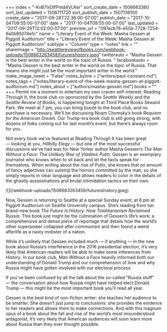 +++
index = "-KvB7lxDIfPntd4VLKer"
sort_create_date = 1506663360
sort_last_updated = 1506711720
sort_publish_date = 1507136100
create_date = "2017-09-28T22:36:00-07:00"
publish_date = "2017-10-04T09:55:00-07:00"
date = "2017-10-04T09:55:00-07:00"
last_updated = "2017-09-29T12:02:00-07:00"
preview_url = "097ecb76-e50a-7728-7254-9a0b85074e1c"
name = "Literary Event of the Week: Masha Gessen at Piggott Auditorium"
title = "Literary Event of the Week: Masha Gessen at Piggott Auditorium"
subtype = "Column"
type = "notes"
link = ""
shareimage = "http://seattlereviewofbooks.com/webhook-uploads/1506663263458/futureishistory.jpeg"
twitterauto = "Masha Gessen is the best writer in the world on the topic of Russia. "
facebookauto = "Masha Gessen is the best writer in the world on the topic of Russia. That means she might just be the most important writer in the world."
make_image_tweet = "False"
notes_byline = ["writers/paul-constant.md"]
notes_tags = ["notes/literary-event-of-the-week-masha-gessen-at-piggott-auditorium.md"]
notes_about = ["authors/masha-gessen.md"]
books = ""
+++
Permit me a moment to entertain my own craven self-interest: Reading Through It, the book club co-sponsored by the *Seattle Weekly* and the *Seattle Review of Books*, is happening tonight at Third Place Books Seward Park. We meet at 7 pm, you can bring booze to the book club, and no purchase is necessary. We’ll be discussing Noam Chomsky’s book *Requiem for the American Dream*. Our Trump-era book club is still going strong, with dozens of folks coming out for last month’s event, but there’s always room for you.

Not every book we’ve featured at Reading Through It has been great — looking at you, *Hillbilly Elegy* — but one of the most successful discussions we’ve had was for New Yorker author Masha Gessen’s *The Man Without a Face: The Unlikely Rise of Vladimir Putin*. Gessen is an exemplary journalist who knows when to sit back and let the facts speak for themselves. When writing about the rise of Putin, she knows that no amount of fancy adjectives can outstrip the horrors committed by the man, so she simply reports in clear language and allows readers to color in the details of the ghastly assassinations and brutal intimidation tactics on their own.

<p class="image-left">![](/webhook-uploads/1506663263458/futureishistory.jpeg)</p>

Now, Gessen is returning to Seattle at a special Sunday event, at 6 pm at Piggott Auditorium on Seattle University campus. She’s reading from her brand-new book *The Future Is History: How Totalitarianism Reclaimed Russia*. This book just might be the culmination of Gessen’s life’s work: a comprehensive and dense piece of reportage that details how the world’s other superpower collapsed after communism and then found a weird afterlife as a nasty mobster of a nation.

While it’s unlikely that Gessen included much — if anything — in the new book about Russia’s interference in the 2016 presidential election, it’s very likely that American readers will be able to make some inferences from *History*. In our book club, *Man Without a Face* heavily informed both our understanding of Donald Trump and our comprehension of how and why Russia might have gotten involved with our electoral process. 

If you’ve been confused by all the talk about the so-called “Russia stuff” — the conversation about how Russia might have helped elect Donald Trump — this might be the most important book you’ll read all year.

Gessen is the best kind of non-fiction writer: she teaches her audience to be smarter. She doesn’t just jump to conclusions: she provides the evidence to her readers and allows them to make connections. And with this magnum opus of a book about the fall and rise of the world’s most misunderstood antagonist, it’s very likely that American audiences will soon learn more about Russia than they ever thought possible. 
